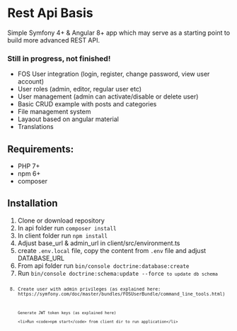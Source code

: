 <h1>Rest Api Basis</h1>
<p>Simple Symfony 4+ & Angular 8+ app which may serve as a starting point to build more advanced REST API.</p>
<h3>Still in progress, not finished!</h3>
<ul>
    <li>FOS User integration (login, register, change password, view user account)</li>
    <li>User roles (admin, editor, regular user etc)</li>
    <li>User management (admin can activate/disable or delete user)</li>
    <li>Basic CRUD example with posts and categories</li>
    <li>File management system</li>
    <li>Layaout based on angular material</li>
    <li>Translations</li>
</ul>
<h2>Requirements:</h2>
<ul>
    <li>PHP 7+</li>
    <li>npm 6+</li>
    <li>composer</li>
</ul>
<h2>Installation</h2>
<ol>
    <li>Clone or download repository</li>
    <li>In api folder run <code>composer install</code></li>
    <li>In client folder run <code>npm install</code></li>
    <li>Adjust base_url & admin_url in client/src/environment.ts</li>
    <li>create <code>.env.local</code> file, copy the content from <code>.env</code> file and adjust DATABASE_URL</li>
    <li>From api folder run <code>bin/console doctrine:database:create</code></li>
    <li>Run <code>bin/console doctrine:schema:update --force<code> to update db schema</li>
    <li>Create user with admin privileges (as explained here: https://symfony.com/doc/master/bundles/FOSUserBundle/command_line_tools.html)</li>
    
    Generate JWT token keys (as explained here)
    
    <li>Run <code>npm start</code> from client dir to run application</li>
</ol>
